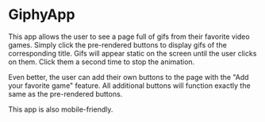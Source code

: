 # GiphyApp

This app allows the user to see a page full of gifs from their favorite video games.
Simply click the pre-rendered buttons to display gifs of the corresponding title.
Gifs will appear static on the screen until the user clicks on them. Click them a second time to stop the animation. 

Even better, the user can add their own buttons to the page with the "Add your favorite game" feature. 
All additional buttons will function exactly the same as the pre-rendered buttons.

This app is also mobile-friendly. 